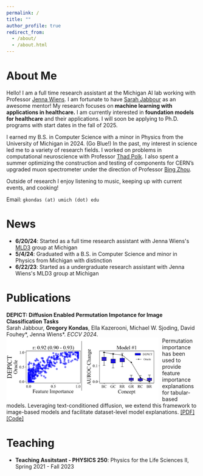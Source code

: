 ```yaml
---
permalink: /
title: ""
author_profile: true
redirect_from: 
  - /about/
  - /about.html
---
```


About Me
===

Hello! I am a full time research assistant at the Michigan AI lab working with Professor [Jenna Wiens](https://websites.umich.edu/~wiensj/). I am fortunate to have [Sarah Jabbour](https://sjabbour.github.io/) as an awesome mentor! My research focuses on **machine learning with applications in healthcare.** I am currently interested in **foundation models for healthcare** and their applications. I will soon be applying to Ph.D. programs with start dates in the fall of 2025. 

I earned my B.S. in Computer Science with a minor in Physics from the University of Michigan in 2024. (Go Blue!) In the past, my interest in science led me to a variety of research fields. I worked on problems in computational neuroscience with Professor [Thad Polk](https://lsa.umich.edu/psych/people/faculty/tpolk.html). I also spent a summer optimizing the construction and testing of components for CERN’s upgraded muon spectrometer under the direction of Professor [Bing Zhou](https://lsa.umich.edu/physics/people/faculty/bzhou.html).

Outside of research I enjoy listening to music, keeping up with current events, and cooking!

Email: `gkondas (at) umich (dot) edu`

News
===
- **6/20/24**: Started as a full time research assistant with Jenna Wiens's [MLD3](https://wiens-group.engin.umich.edu/) group at Michigan
- **5/4/24**: Graduated with a B.S. in Computer Science and minor in Physics from Michigan with distinction
- **6/22/23**: Started as a undergraduate research assistant with Jenna Wiens's MLD3 group at Michigan

Publications
===

**DEPICT: Diffusion Enabled Permutation Impotance for Image Classification Tasks**  
Sarah Jabbour, **Gregory Kondas**, Ella Kazerooni, Michael W. Sjoding, David Fouhey\*, Jenna Wiens\*. *ECCV 2024*.  
<img src="images/depict_thumbnail.png" alt="depict_thumbnail" width="400" style="float: left; margin-right: 10px;">
Permutation importance has been used to provide feature importance explanations for tabular-based models. Leveraging text-conditioned diffusion, we extend this framework to image-based models and facilitate dataset-level model explanations. [\[PDF\]](https://sjabbour.github.io/files/jabbour_et_al_depict.pdf)[\[Code\]](https://github.com/MLD3/DEPICT)

Teaching
===
- **Teaching Assitstant - PHYSICS 250**: Physics for the Life Sciences II, Spring 2021 - Fall 2023